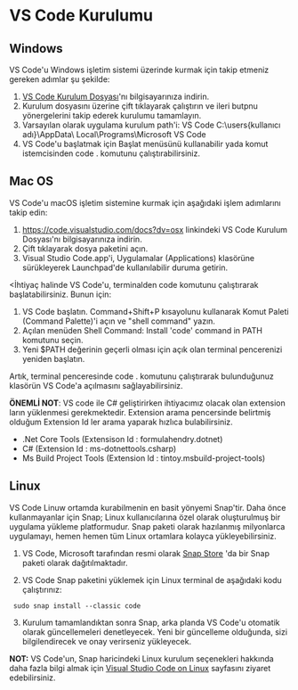 # VS Code Kurulumu

## Windows 

VS Code'u Windows işletim sistemi üzerinde kurmak için takip etmeniz gereken adımlar şu şekilde: 

1. [VS Code Kurulum Dosyası](https://go.microsoft.com/fwlink/?LinkID=534107)'nı bilgisayarınıza indirin.
2. Kurulum dosyasını üzerine çift tıklayarak çalıştırın ve ileri butpnu yönergelerini takip ederek kurulumu tamamlayın.
3. Varsayılan olarak uygulama kurulum path'i: VS Code C:\users\{kullanıcı adı}\AppData\ Local\Programs\Microsoft VS Code
4. VS Code'u başlatmak için Başlat menüsünü kullanabilir yada komut istemcisinden code . komutunu çalıştırabilirsiniz.

## Mac OS

VS Code'u macOS işletim sistemine kurmak için aşağıdaki işlem adımlarını takip edin:

1.  https://code.visualstudio.com/docs?dv=osx linkindeki VS Code Kurulum Dosyası'nı bilgisayarınıza indirin.
2.  Çift tıklayarak dosya paketini açın.
3.  Visual Studio Code.app'i, Uygulamalar (Applications) klasörüne sürükleyerek Launchpad'de kullanılabilir duruma getirin.

<İhtiyaç halinde VS Code'u, terminalden code komutunu çalıştırarak başlatabilirsiniz. Bunun için:

1. VS Code başlatın.
   Command+Shift+P kısayolunu kullanarak Komut Paleti (Command Palette)'i açın ve "shell command" yazın.
2. Açılan menüden Shell Command: Install 'code' command in PATH komutunu seçin.
3. Yeni $PATH değerinin geçerli olması için açık olan terminal pencerenizi yeniden başlatın.

Artık, terminal penceresinde code . komutunu çalıştırarak bulunduğunuz klasörün VS Code'a açılmasını sağlayabilirsiniz.

**ÖNEMLİ NOT**: VS code ile C# geliştirirken ihtiyacımız olacak olan extension ların yüklenmesi gerekmektedir. Extension arama pencersinde belirtmiş olduğum Extension Id ler arama yaparak hızlıca bulabilirsiniz.

* .Net Core Tools (Extensison Id : formulahendry.dotnet)
* C# (Extension Id : ms-dotnettools.csharp)
* Ms Build Project Tools (Extension Id : tintoy.msbuild-project-tools)


## Linux 

VS Code Linuw ortamda kurabilmenin en basit yönyemi Snap'tir. Daha önce kullanmayanlar için Snap; Linux kullanıcılarına özel olarak oluşturulmuş bir uygulama yükleme platformudur. Snap paketi olarak hazılanmış milyonlarca uygulamayı, hemen hemen tüm Linux ortamlara kolayca yükleyebilirsiniz.

1. VS Code, Microsoft tarafından resmi olarak [Snap Store](https://snapcraft.io/) 'da bir Snap paketi olarak dağıtılmaktadır.

2. VS Code Snap paketini yüklemek için Linux terminal de aşağıdaki kodu çalıştırınız: 

````
 sudo snap install --classic code
````

3. Kurulum tamamlandıktan sonra Snap, arka planda VS Code'u otomatik olarak güncellemeleri denetleyecek. Yeni bir güncelleme olduğunda, sizi bilgilendirecek ve onay verirseniz yükleyecek.

**NOT:** VS Code'un, Snap haricindeki Linux kurulum seçenekleri hakkında daha fazla bilgi almak için [Visual Studio Code on Linux]( https://code.visualstudio.com/docs/setup/linux) sayfasını ziyaret edebilirsiniz.
